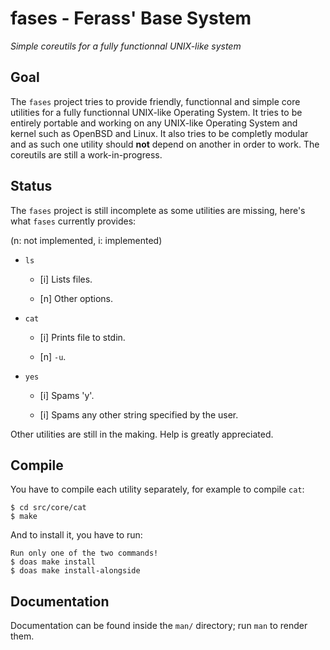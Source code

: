 # fases - Ferass' Base System

*Simple coreutils for a fully functionnal UNIX-like system*

## Goal

The `fases` project tries to provide friendly, functionnal and simple core 
utilities for a fully functionnal UNIX-like Operating System. It tries to 
be entirely portable and working on any UNIX-like Operating System and kernel 
such as OpenBSD and Linux. It also tries to be completly modular and as such 
one utility should **not** depend on another in order to work. The coreutils 
are still a work-in-progress.

## Status

The `fases` project is still incomplete as some utilities are missing, here's 
what `fases` currently provides:

(n: not implemented, i: implemented)

- `ls`
  
  - [i] Lists files.
  
  - [n] Other options.

- `cat`

  - [i] Prints file to stdin.
  
  - [n] `-u`.

- `yes`
  
  - [i] Spams 'y'.
  
  - [i] Spams any other string specified by the user.

Other utilities are still in the making. Help is greatly appreciated.

## Compile

You have to compile each utility separately, for example to compile `cat`:

	$ cd src/core/cat
	$ make

And to install it, you have to run:

	Run only one of the two commands! 
	$ doas make install 
	$ doas make install-alongside

## Documentation

Documentation can be found inside the `man/` directory; run `man` to render 
them.


